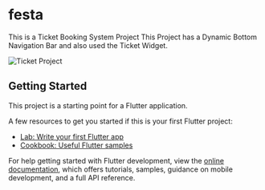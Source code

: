 # festa
This is a Ticket Booking System Project
This Project has a Dynamic Bottom Navigation Bar and also used the Ticket Widget.

![Ticket Project](https://github.com/HarshalCreates/Ticket-Project-Flutter/assets/108286838/1bb4b70b-cd76-4df6-9d4c-dbc0a16ca94a)


## Getting Started

This project is a starting point for a Flutter application.

A few resources to get you started if this is your first Flutter project:

- [Lab: Write your first Flutter app](https://docs.flutter.dev/get-started/codelab)
- [Cookbook: Useful Flutter samples](https://docs.flutter.dev/cookbook)

For help getting started with Flutter development, view the
[online documentation](https://docs.flutter.dev/), which offers tutorials,
samples, guidance on mobile development, and a full API reference.
